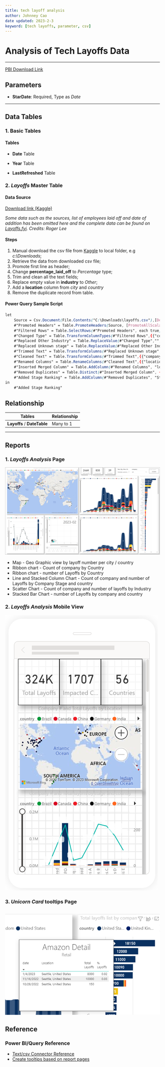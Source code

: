 ```yaml
---
title: tech layoff analysis
author: Johnney Cao
date updated: 2023-2-3
keyword: [tech layoffs, parameter, csv]
---
```


# Analysis of Tech Layoffs Data

----------

[PBI Download Link](../_Asset%20Library/Source_Files/Layoffs.pbit)

## Parameters

- **StarDate**: Required, Type as *Date*

----------

## Data Tables

### 1. Basic Tables

#### Tables 

- **Date** Table

- **Year** Table

- **LastRefreshed** Table

### 2. *Layoffs* Master Table

#### Data Source
 [Download link (Kaggle)](https://www.kaggle.com/datasets/swaptr/layoffs-2022)

*Some data such as the sources, list of employees laid off and date of addition has been omitted here and the complete data can be found on [Layoffs.fyi](https://layoffs.fyi/). Credits: Roger Lee*

#### Steps

1. Manual download the csv file from [Kaggle](https://www.kaggle.com/datasets/swaptr/layoffs-2022) to local folder, e.g *c:\Downloads*;
1. Retrieve the data from downloaded csv file; 
1. Promote first line as header;
1. Change **percentage_laid_off** to *Percentage* type;
1. Trim and clean all the text fields;
1. Replace empty value in **industry** to *Other*;
1. Add a **location** column from *city* and *country*
1. Remove the duplicate record from table.


#### Power Query Sample Script
```css
let
    Source = Csv.Document(File.Contents("C:\Downloads\layoffs.csv"),[Delimiter=",", Columns=9, Encoding=65001, QuoteStyle=QuoteStyle.None]),
    #"Promoted Headers" = Table.PromoteHeaders(Source, [PromoteAllScalars=true]),
    #"Filtered Rows" = Table.SelectRows(#"Promoted Headers", each true),
    #"Changed Type" = Table.TransformColumnTypes(#"Filtered Rows",{{"company", type text}, {"location", type text}, {"industry", type text}, {"total_laid_off", Int64.Type}, {"percentage_laid_off", Percentage.Type}, {"date", type date}, {"stage", type text}, {"country", type text}, {"funds_raised", Int64.Type}}),
    #"Replaced Other Industry" = Table.ReplaceValue(#"Changed Type","","Other",Replacer.ReplaceValue,{"industry"}),
    #"Replaced Unknown stage" = Table.ReplaceValue(#"Replaced Other Industry","","Unknown",Replacer.ReplaceValue,{"stage"}),
    #"Trimmed Text" = Table.TransformColumns(#"Replaced Unknown stage",{{"company", Text.Trim, type text}, {"location", Text.Trim, type text}, {"industry", Text.Trim, type text}, {"country", Text.Trim, type text}, {"stage", Text.Trim, type text}}),
    #"Cleaned Text" = Table.TransformColumns(#"Trimmed Text",{{"company", Text.Clean, type text}, {"location", Text.Clean, type text}, {"industry", Text.Clean, type text}, {"country", Text.Clean, type text}, {"stage", Text.Clean, type text}}),
    #"Renamed Columns" = Table.RenameColumns(#"Cleaned Text",{{"location", "city"}}),
    #"Inserted Merged Column" = Table.AddColumn(#"Renamed Columns", "location", each Text.Combine({[city], ", ", [country]}), type text),
    #"Removed Duplicates" = Table.Distinct(#"Inserted Merged Column", {"company", "total_laid_off", "percentage_laid_off", "date", "location"}),
    #"Added Stage Ranking" = Table.AddColumn(#"Removed Duplicates", "Stage Ranking", each if [stage] = "IPO" then 90 else if [stage] = "Private Equity" then 80 else if [stage] = "Seed" then 40 else if [stage] = "Acquired" then 30 else if [stage] = "Merged" then 30 else if [stage] = "Subsidiary" then 20 else if [stage] = "Series A" then 50 else if [stage] = "Series B" then 50 else if [stage] = "Series C" then 50 else if Text.StartsWith([stage], "Series") then 60 else 0)
in
    #"Added Stage Ranking"
```

## Relationship
Tables | Relationship
---- | -----
**Layoffs** / **DateTable** | Many to 1

----------

## Reports

### 1. *Layoffs Analysis* Page
![Screenshot](../_Asset%20Library/Layoffs_Screenshot.png)

- Map - Geo Graphic view by layoff number per city / country
- Ribbon chart - Count of company by Country
- Ribbon chart - number of Layoffs by Country
- Line and Stacked Column Chart - Count of company and number of Layoffs by Company Stage and country
- Scatter Chart - Count of company and number of layoffs by Industry
- Stacked Bar Chart - number of Layoffs by company and country

### 2. *Layoffs Analysis* Mobile View
![Screenshot](../_Asset%20Library/Layoffs_MobileView.png)

### 3. *Unicorn Card* tooltips Page
![Screenshot](../_Asset%20Library/Layoffs_Card.png)
----------

## Reference

### Power BI/Query Reference

- [Text/csv Connector Reference](https://learn.microsoft.com/en-us/power-query/connectors/text-csv)
- [Create tooltips based on report pages](https://learn.microsoft.com/en-us/power-bi/create-reports/desktop-tooltips?tabs=powerbi-desktop)
